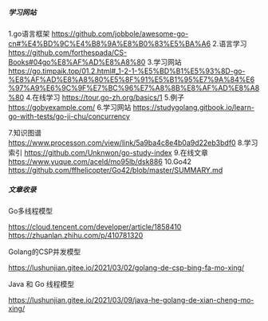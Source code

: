 ##### 学习网站

1.go语言框架
https://github.com/jobbole/awesome-go-cn#%E4%BD%9C%E4%B8%9A%E8%B0%83%E5%BA%A6
2.语言学习
https://github.com/forthespada/CS-Books#04go%E8%AF%AD%E8%A8%80
3.学习网站
https://go.timpaik.top/01.2.html#_1-2-1-%E5%BD%B1%E5%93%8D-go-%E8%AF%AD%E8%A8%80%E5%8F%91%E5%B1%95%E7%9A%84%E6%97%A9%E6%9C%9F%E7%BC%96%E7%A8%8B%E8%AF%AD%E8%A8%80
4.在线学习
https://tour.go-zh.org/basics/1
5.例子
https://gobyexample.com/
6.学习网站
https://studygolang.gitbook.io/learn-go-with-tests/go-ji-chu/concurrency

7.知识图谱
https://www.processon.com/view/link/5a9ba4c8e4b0a9d22eb3bdf0
8.学习索引
https://github.com/Unknwon/go-study-index
9.在线文章
https://www.yuque.com/aceld/mo95lb/dsk886
10.Go42
https://github.com/ffhelicopter/Go42/blob/master/SUMMARY.md



##### 文章收录

Go多线程模型

https://cloud.tencent.com/developer/article/1858410
https://zhuanlan.zhihu.com/p/410781320

Golang的CSP并发模型

https://lushunjian.gitee.io/2021/03/02/golang-de-csp-bing-fa-mo-xing/

Java 和 Go 线程模型

https://lushunjian.gitee.io/2021/03/09/java-he-golang-de-xian-cheng-mo-xing/